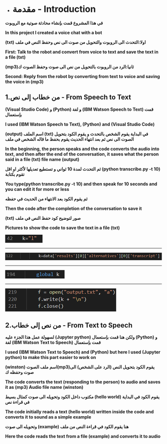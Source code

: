 * # مقدمة - Introduction

**في هذا المشروع قمت بإنشاء محادثة صوتية مع الروبوت**

**In this project I created a voice chat with a bot**


**(txt) اولا:التحدث الى الروبوت والتحويل من صوت الى نص وحفظ النص في ملف**

**First: Talk to the robot and convert from voice to text and save the text in a file (txt)**


**(mp3)ثانيا:الرد من الروبوت بالتحويل من نص الى صوت وحفظ الصوت ك**

**Second: Reply from the robot by converting from text to voice and saving the voice in (mp3)**



## 1.من خطاب إلى نص - From Speech to Text


**(Visual Studio Code) و (Python) و لغة (IBM Watson Speech to Text) قمت بإستعمال**

**I used (IBM Watson Speech to Text), (Python) and (Visual Studio Code)**


**(output) اسم الملف (txt) في البداية يقوم الشخص بالتحدث و يقوم الكود بتحويل الصوت الى نص ثم بعد انتهاء الحديث يقوم بحفظ ما قاله الشخص في ملف**

**In the beginning, the person speaks and the code converts the audio into text, and then after the end of the conversation, it saves what the person said in a file (txt) file name (output)**


**ثم التحدث لمدة 10 ثواني و تستطيع تعديلها لأكثر او اقل (python transcribe.py -t 10) تقوم بكتابة**

**You type(python transcribe.py -t 10) and then speak for 10 seconds and you can edit it for more or less**


**ثم يقوم الكود بعد الانتهاء من الحديث في حفظه**

**Then the code after the completion of the conversation to save it**


**(txt) صور لتوضيح كود حفظ النص في ملف**

**Pictures to show the code to save the text in a file (txt)**


![](https://github.com/S0oos/IBM-watson-voice-chat-bot-internet-of-things-project-4/blob/main/Images/Screenshot_4.png)
****
![](https://github.com/S0oos/IBM-watson-voice-chat-bot-internet-of-things-project-4/blob/main/Images/Screenshot_3.png)
****
![](https://github.com/S0oos/IBM-watson-voice-chat-bot-internet-of-things-project-4/blob/main/Images/Screenshot_2.png)
****
![](https://github.com/S0oos/IBM-watson-voice-chat-bot-internet-of-things-project-4/blob/main/Images/Screenshot_1.png)

## 2.من نص إلى خطاب - From Text to Speech

**لسهولة عمل هذا الجزء عليه (Jupyter python) ولكن هنا قمت بإستعمال (Python) و لغة (IBM Watson Text to Speech) قمت بإستعمال**

**I used (IBM Watson Text to Speech) and (Python) but here I used (Jupyter python) to make this part easier to work on**


**(winston) اسم ملف الصوت(mp3)يقوم الكود بتحويل النص (الرد على الشخص) الى صوت وحفظه ك**

**The code converts the text (responding to the person) to audio and saves it as (mp3) Audio file name (winston)**


**مكتوب داخل الكود وتحويله الى صوت كمثال بسيط (hello world) يقوم الكود في البداية في قراءة نص**

**The code initially reads a text (hello world) written inside the code and converts it to sound as a simple example**


**وتحويله الى صوت (example) هنا يقوم الكود في قراءة النص من ملف**

**Here the code reads the text from a file (example) and converts it to audio**







